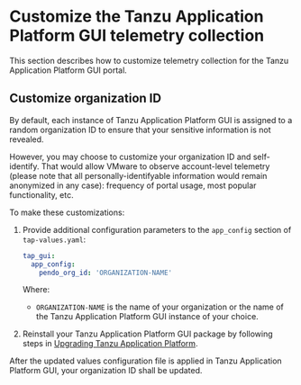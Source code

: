 # Customize the Tanzu Application Platform GUI telemetry collection

This section describes how to customize telemetry collection for the Tanzu Application Platform GUI portal.

## <a id="telemetry-customizing"></a> Customize organization ID

By default, each instance of Tanzu Application Platform GUI is assigned to a random organization ID to ensure that your sensitive information is not revealed. 

However, you may choose to customize your organization ID and self-identify. That would allow VMware to observe account-level telemetry (please note that all personally-identifyable information would remain anonymized in any case): frequency of portal usage, most popular functionality, etc. 

To make these customizations:

1. Provide additional configuration parameters to the `app_config` section of `tap-values.yaml`:

    ```yaml
    tap_gui:
      app_config:
        pendo_org_id: 'ORGANIZATION-NAME'
    ```

    Where:
    - `ORGANIZATION-NAME` is the name of your organization or the name of the Tanzu Application Platform GUI instance of your choice.

2. Reinstall your Tanzu Application Platform GUI package by following steps in
[Upgrading Tanzu Application Platform](../../upgrading.hbs.md).

After the updated values configuration file is applied in Tanzu Application Platform GUI, your organization ID shall be updated.